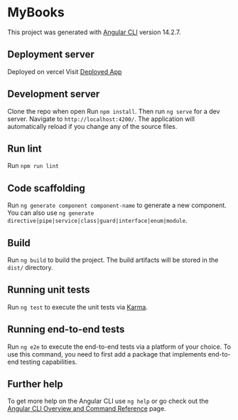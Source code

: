 # MyBooks

This project was generated with [Angular CLI](https://github.com/angular/angular-cli) version 14.2.7.

## Deployment server

Deployed on vercel
Visit [Deployed App](https://my-books-beige.vercel.app/)

## Development server

Clone the repo when open Run `npm install`.
Then run `ng serve` for a dev server. Navigate to `http://localhost:4200/`. The application will automatically reload if you change any of the source files.

## Run lint

Run `npm run lint`

## Code scaffolding

Run `ng generate component component-name` to generate a new component. You can also use `ng generate directive|pipe|service|class|guard|interface|enum|module`.

## Build

Run `ng build` to build the project. The build artifacts will be stored in the `dist/` directory.

## Running unit tests

Run `ng test` to execute the unit tests via [Karma](https://karma-runner.github.io).

## Running end-to-end tests

Run `ng e2e` to execute the end-to-end tests via a platform of your choice. To use this command, you need to first add a package that implements end-to-end testing capabilities.

## Further help

To get more help on the Angular CLI use `ng help` or go check out the [Angular CLI Overview and Command Reference](https://angular.io/cli) page.
